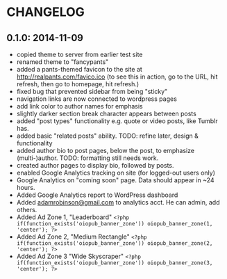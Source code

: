 # CHANGELOG


## 0.1.0: 2014-11-09
- copied theme to server from earlier test site
- renamed theme to "fancypants"
- added a pants-themed favicon to the site at http://realpants.com/favico.ico (to see this in action, go to the URL, hit refresh, then go to homepage, hit refresh.)
- fixed bug that prevented sidebar from being "sticky"
- navigation links are now connected to wordpress pages
- add link color to author names for emphasis
- slightly darker section break character appears between posts
- added "post types" functionality e.g. quote or video posts, like Tumblr has.
- added basic "related posts" ability. TODO: refine later, design & functionality
- added author bio to post pages, below the post, to emphasize (multi-)author. TODO: formatting still needs work.
- created author pages to display bio, followed by posts.
- enabled Google Analytics tracking on site (for logged-out users only) 
- Google Analytics on "coming soon" page. Data should appear in ~24 hours.
- Added Google Analytics report to WordPress dashboard
- Added adamrobinson@gmail.com to analytics acct. He can admin, add others.
- Added Ad Zone 1, "Leaderboard" ``<?php if(function_exists('oiopub_banner_zone')) oiopub_banner_zone(1, 'center'); ?>``
- Added Ad Zone 2, "Medium Rectangle" ``<?php if(function_exists('oiopub_banner_zone')) oiopub_banner_zone(2, 'center'); ?>``
- Added Ad Zone 3 "Wide Skyscraper" ``<?php if(function_exists('oiopub_banner_zone')) oiopub_banner_zone(3, 'center'); ?>``
